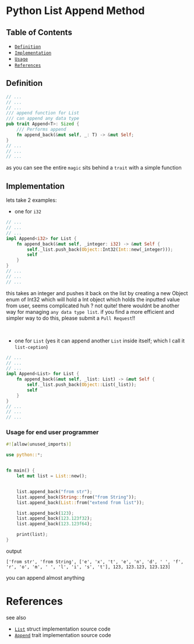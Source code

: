 

# Python List Append Method


## Table of Contents
- [`Definition`](#definition)
- [`Implementation`](#implementation)
- [`Usage`](#usage-for-end-user-programmer)
- [`References`](#references)


## Definition
```rust
// ...
// ...
// ...
/// append function for List
/// can append any data type
pub trait Append<T>: Sized {
    /// Performs append
    fn append_back(&mut self, _: T) -> &mut Self;
}
// ...
// ...
// ...
```
as you can see the entire `magic` sits behind a `trait` with a simple function

## Implementation
lets take 2 examples:
- one for `i32`
```rust
// ...
// ...
// ...
impl Append<i32> for List {
    fn append_back(&mut self, _integer: i32) -> &mut Self {
        self._list.push_back(Object::Int32(Int::new(_integer)));
        self
    }
}
// ...
// ...
// ...
```
this takes an integer and pushes it back on the list by creating a new Object enum of Int32 which will hold a Int object which holds the inputted value from user, seems complicated huh ? not quite! there wouldnt be another way for managing `any data type list`. if you find a more  efficient and simpler way to do this, please submit a `Pull Request`!!

<br>

- one for `List` (yes it can append another `List` inside itself; which I call it `list-ception`)
```rust
// ...
// ...
// ...
impl Append<List> for List {
    fn append_back(&mut self, _list: List) -> &mut Self {
        self._list.push_back(Object::List(_list));
        self
    }
}
// ...
// ...
// ...
```


### Usage for end user programmer
```rust
#![allow(unused_imports)]

use python::*;


fn main() {
    let mut list = List::new();


    list.append_back("from str");
    list.append_back(String::from("from String"));
    list.append_back(List::from("extend from list"));

    list.append_back(123);
    list.append_back(123.123f32);
    list.append_back(123.123f64);

    print(list);
}
```

output
```shell
['from str', 'from String', ['e', 'x', 't', 'e', 'n', 'd', ' ', 'f', 'r', 'o', 'm', ' ', 'l', 'i', 's', 't'], 123, 123.123, 123.123]
```
you can append almost anything


# References
see also

- [`List`](https://github.com/alexzanderr/rust-python-objects/blob/main/src/list/list.rs)
 struct implementation source code
- [`Append`](https://github.com/alexzanderr/rust-python-objects/blob/main/src/list/append.rs)
 trait implementation source code
